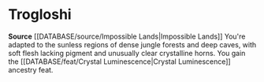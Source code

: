 ﻿---
id: '214'
name: Trogloshi
rarity: Common
source: '[[DATABASE/source/Impossible Lands|Impossible Lands]]'
type: Heritage

---
# Trogloshi

**Source** [[DATABASE/source/Impossible Lands|Impossible Lands]]
You're adapted to the sunless regions of dense jungle forests and deep caves, with soft flesh lacking pigment and unusually clear crystalline horns. You gain the [[DATABASE/feat/Crystal Luminescence|Crystal Luminescence]] ancestry feat.
